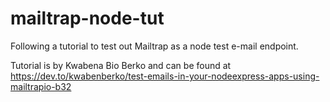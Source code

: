# mailtrap-node-tut
Following a tutorial to test out Mailtrap as a node test e-mail endpoint.

Tutorial is by Kwabena Bio Berko and can be found at https://dev.to/kwabenberko/test-emails-in-your-nodeexpress-apps-using-mailtrapio-b32
